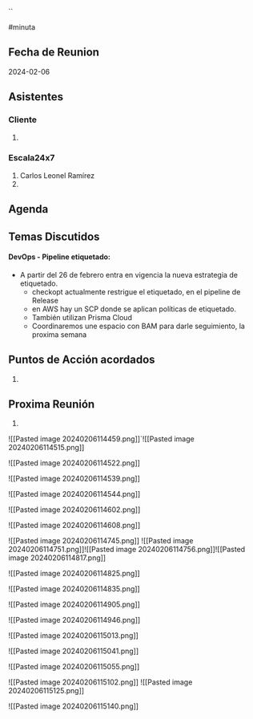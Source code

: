 ``

#minuta
## Fecha de Reunion
2024-02-06

## Asistentes

### Cliente
1. 
### Escala24x7
1. Carlos Leonel Ramírez
2. 

## Agenda

## Temas Discutidos


#### DevOps - Pipeline etiquetado:
- A partir del 26 de febrero entra en vigencia la nueva estrategia de etiquetado.
	- checkopt actualmente restrigue el etiquetado, en el pipeline de Release
	- en AWS hay un SCP donde se aplican políticas de etiquetado.
	- También utilizan Prisma Cloud
	- Coordinaremos une espacio con BAM para darle seguimiento, la proxima semana

## Puntos de Acción acordados
1. 

## Proxima Reunión
1.  



![[Pasted image 20240206114459.png]]`![[Pasted image 20240206114515.png]]

![[Pasted image 20240206114522.png]]

![[Pasted image 20240206114539.png]]

![[Pasted image 20240206114544.png]]

![[Pasted image 20240206114602.png]]


![[Pasted image 20240206114608.png]]

![[Pasted image 20240206114745.png]]
![[Pasted image 20240206114751.png]]![[Pasted image 20240206114756.png]]![[Pasted image 20240206114817.png]]

![[Pasted image 20240206114825.png]]

![[Pasted image 20240206114835.png]]

![[Pasted image 20240206114905.png]]


![[Pasted image 20240206114946.png]]

![[Pasted image 20240206115013.png]]



![[Pasted image 20240206115041.png]]

![[Pasted image 20240206115055.png]]

![[Pasted image 20240206115102.png]]
![[Pasted image 20240206115125.png]]

![[Pasted image 20240206115140.png]]


